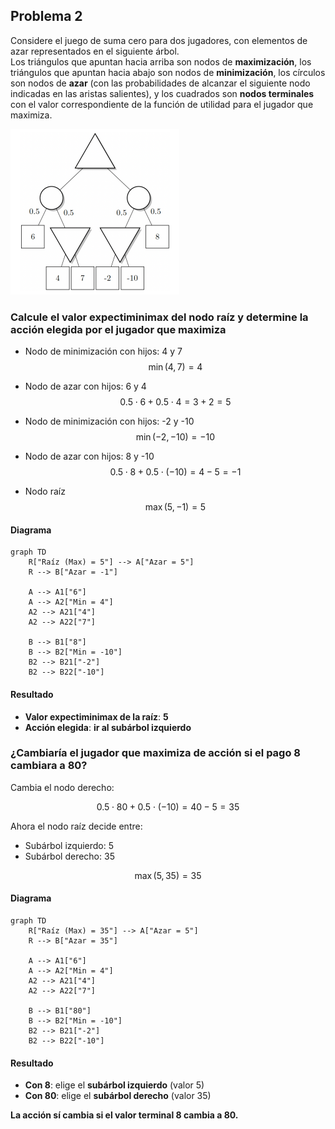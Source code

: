 
## Problema 2

Considere el juego de suma cero para dos jugadores, con elementos de azar representados en el siguiente árbol.  
Los triángulos que apuntan hacia arriba son nodos de **maximización**, los triángulos que apuntan hacia abajo son nodos de **minimización**, los círculos son nodos de **azar** (con las probabilidades de alcanzar el siguiente nodo indicadas en las aristas salientes), y los cuadrados son **nodos terminales** con el valor correspondiente de la función de utilidad para el jugador que maximiza.

![Diagrama Problema 2](./images/p2.png "Diagrama Problema 2")

### Calcule el valor **expectiminimax** del nodo raíz y determine la acción elegida por el jugador que maximiza

- Nodo de minimización con hijos: 4 y 7
  $$\min(4, 7) = 4$$

- Nodo de azar con hijos: 6 y 4  
  $$0.5 \cdot 6 + 0.5 \cdot 4 = 3 + 2 = 5$$

- Nodo de minimización con hijos: -2 y -10
  $$\min(-2, -10) = -10$$

- Nodo de azar con hijos: 8 y -10  
  $$0.5 \cdot 8 + 0.5 \cdot (-10) = 4 - 5 = -1$$

- Nodo raíz
  $$\max(5, -1) = 5$$

#### Diagrama

```mermaid
graph TD
    R["Raíz (Max) = 5"] --> A["Azar = 5"]
    R --> B["Azar = -1"]

    A --> A1["6"]
    A --> A2["Min = 4"]
    A2 --> A21["4"]
    A2 --> A22["7"]

    B --> B1["8"]
    B --> B2["Min = -10"]
    B2 --> B21["-2"]
    B2 --> B22["-10"]
```

#### Resultado

- **Valor expectiminimax de la raíz**: **5**  
- **Acción elegida**: **ir al subárbol izquierdo**

### ¿Cambiaría el jugador que maximiza de acción si el pago 8 cambiara a 80?

Cambia el nodo derecho:

$$0.5 \cdot 80 + 0.5 \cdot (-10) = 40 - 5 = 35$$

Ahora el nodo raíz decide entre:

- Subárbol izquierdo: 5  
- Subárbol derecho: 35  

$$\max(5, 35) = 35$$

#### Diagrama

```mermaid
graph TD
    R["Raíz (Max) = 35"] --> A["Azar = 5"]
    R --> B["Azar = 35"]

    A --> A1["6"]
    A --> A2["Min = 4"]
    A2 --> A21["4"]
    A2 --> A22["7"]

    B --> B1["80"]
    B --> B2["Min = -10"]
    B2 --> B21["-2"]
    B2 --> B22["-10"]
```

#### Resultado

- **Con 8**: elige el **subárbol izquierdo** (valor 5)
- **Con 80**: elige el **subárbol derecho** (valor 35)

**La acción sí cambia si el valor terminal 8 cambia a 80.**

